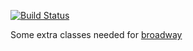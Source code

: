 [![Build Status](https://travis-ci.org/Miliooo/MilioCQRSES.svg)](https://travis-ci.org/Miliooo/MilioCQRSES)

Some extra classes needed for [broadway](https://github.com/qandidate-labs/broadway)
